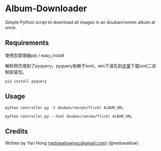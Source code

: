 Album-Downloader
================
Simple Python script to download all images in an douban/renren album at once.

## Requirements

使用包管理器pip / easy_install

解析网页用到了pyquery，pyquery依赖于lxml，win下请先到[这里](http://www.lfd.uci.edu/~gohlke/pythonlibs/#lxml)下载lxml二进制安装包。

`pip install pyquery`

## Usage

`python controller.py -t douban/renren/flickr ALBUM_URL`

`python controller.py --tool douban/renren/flickr ALBUM_URL`

## Credits

Written by Yan Hong (redswallowjysc@gmail.com) (@redswallow)
